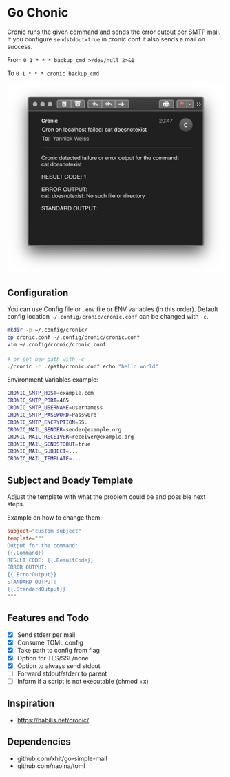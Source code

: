 # Go Chonic
Cronic runs the given command and sends the error output per SMTP mail. If you configure `sendstdout=true` in cronic.conf it also sends a mail on success.

From `0 1 * * * backup_cmd >/dev/null 2>&1`

To `0 1 * * * cronic backup_cmd`


![screenshot](shot.png)

## Configuration
You can use Config file or `.env` file or ENV variables (in this order).
Default config location `~/.config/cronic/cronic.conf` can be changed with `-c`.

```bash
mkdir -p ~/.config/cronic/
cp cronic.conf ~/.config/cronic/cronic.conf
vim ~/.config/cronic/cronic.conf

# or set new path with -c
./cronic -c ./path/cronic.conf echo "hello world"
```

Environment Variables example:
```bash
CRONIC_SMTP_HOST=example.com
CRONIC_SMTP_PORT=465
CRONIC_SMTP_USERNAME=usernamess
CRONIC_SMTP_PASSWORD=Passw0rd!
CRONIC_SMTP_ENCRYPTION=SSL
CRONIC_MAIL_SENDER=sender@example.org
CRONIC_MAIL_RECEIVER=receiver@example.org
CRONIC_MAIL_SENDSTDOUT=true
CRONIC_MAIL_SUBJECT=...
CRONIC_MAIL_TEMPLATE=...
```


## Subject and Boady Template
Adjust the template with what the problem could be and possible next steps.

Example on how to change them:
```toml
subject="custom subject"
template="""
Output for the command:
{{.Command}}
RESULT CODE: {{.ResultCode}}
ERROR OUTPUT:
{{.ErrorOutput}}
STANDARD OUTPUT:
{{.StandardOutput}}
"""

```

## Features and Todo
- [x] Send stderr per mail
- [x] Consume TOML config
- [x] Take path to config from flag
- [x] Option for TLS/SSL/none
- [x] Option to always send stdout
- [ ] Forward stdout/stderr to parent
- [ ] Inform if a script is not executable (chmod +x)

## Inspiration
* https://habilis.net/cronic/

## Dependencies
* github.com/xhit/go-simple-mail
* github.com/naoina/toml
